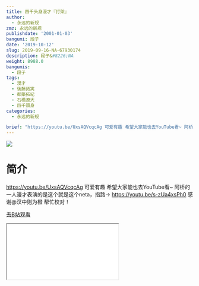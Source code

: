 ```yaml
---
title: 四千头身漫才『打架』
author:
  - 永远的新规
zmz: 永远的新规
publishdate: '2001-01-03'
bangumi: 段子
date: '2019-10-12'
slug: 2019-09-16-NA-67930174
description: 段子&#8226;NA
weight: 8988.0
bangumis:
  - 段子
tags:
  - 漫才
  - 後藤拓実
  - 都築拓紀
  - 石橋遼大
  - 四千頭身
categories:
  - 永远的新规

brief: "https://youtu.be/UxsAQVcqcAg 可爱有趣 希望大家能也去YouTube看~ 阿桥的一人漫才表演的是这个就是这个neta，指路-> https://youtu.be/s-zUa4xsPh0 感谢@汉中则为橙 帮忙校对！"
---
```

![](https://raw.githubusercontent.com/tcgriffith/owaraisite/master/static/tmpimg/76054437d42d62adb44cf646f10d1f2f55e2355b.jpg.480.jpg)
# 简介  
https://youtu.be/UxsAQVcqcAg
可爱有趣
希望大家能也去YouTube看~
阿桥的一人漫才表演的是这个就是这个neta，指路-> https://youtu.be/s-zUa4xsPh0
感谢@汉中则为橙 帮忙校对！  

[去B站观看](https://www.bilibili.com/video/av67930174/)
<div class ="resp-container"><iframe class="testiframe" src="//player.bilibili.com/player.html?aid=67930174"", scrolling="no", allowfullscreen="true" > </iframe></div> 

